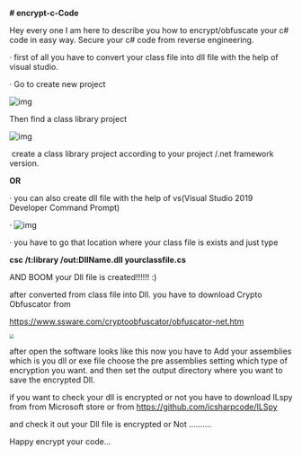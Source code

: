 **# encrypt-c-Code**

Hey every one I am here to describe you how to encrypt/obfuscate your c# code in easy way. Secure your c# code from reverse engineering.

·     first of all you have to convert your class file into dll file with the help of visual studio.

·     Go to create new project

![img](file:///C:\Users\Sparrow\AppData\Local\Temp\msohtmlclip1\01\clip_image002.jpg)

 

Then find a class library project

![img](file:///C:\Users\Sparrow\AppData\Local\Temp\msohtmlclip1\01\clip_image004.jpg)

​          create a class library project according to your project /.net framework version.

  **OR** 

·     you can also create dll file with the help of vs(Visual Studio 2019 Developer Command Prompt)

·     ![img](file:///C:\Users\Sparrow\AppData\Local\Temp\msohtmlclip1\01\clip_image006.jpg)

·     you have to go that location where your class file is exists and just type 

**csc /t:library /out:DllName.dll yourclassfile.cs**

AND BOOM your Dll file is created!!!!!! :)

after converted from class file into Dll. you have to download Crypto Obfuscator from 

https://www.ssware.com/cryptoobfuscator/obfuscator-net.htm

<img src="C:\Users\Sparrow\Desktop\vscmd.png" style="zoom:50%;" />

 after open the software looks like this now you have to Add your assemblies which is you dll or exe file choose the pre assemblies setting which type of encryption you want. and then set the output directory where you want to save the encrypted Dll.

if you want to check your dll is encrypted or not you have to download  ILspy from from Microsoft store or from https://github.com/icsharpcode/ILSpy

and check it out your Dll file is encrypted or Not ..........

Happy encrypt your code...
